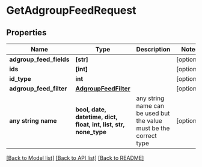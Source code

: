 # GetAdgroupFeedRequest


## Properties
Name | Type | Description | Notes
------------ | ------------- | ------------- | -------------
**adgroup_feed_fields** | **[str]** |  | [optional] 
**ids** | **[int]** |  | [optional] 
**id_type** | **int** |  | [optional] 
**adgroup_feed_filter** | [**AdgroupFeedFilter**](AdgroupFeedFilter.md) |  | [optional] 
**any string name** | **bool, date, datetime, dict, float, int, list, str, none_type** | any string name can be used but the value must be the correct type | [optional]

[[Back to Model list]](../README.md#documentation-for-models) [[Back to API list]](../README.md#documentation-for-api-endpoints) [[Back to README]](../README.md)


